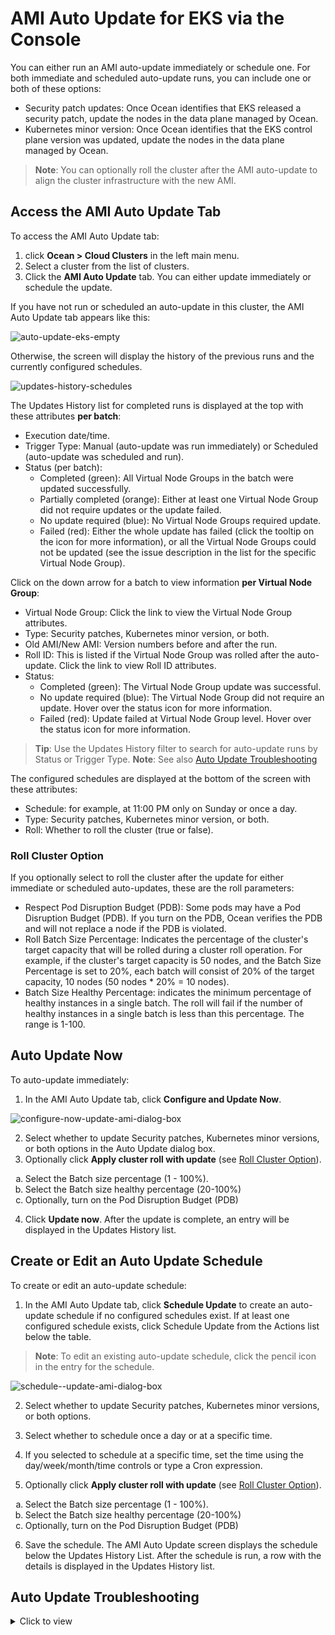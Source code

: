 #  AMI Auto Update for EKS via the Console

You can either run an AMI auto-update immediately or schedule one. For both immediate and scheduled auto-update runs, you can include one or both of these options:

* Security patch updates: Once Ocean identifies that EKS released a security patch, update the nodes in the data plane managed by Ocean.
* Kubernetes minor version: Once Ocean identifies that the EKS control plane version was updated, update the nodes in the data plane managed by Ocean.

>**Note**: You can optionally roll the cluster after the AMI auto-update to align the cluster infrastructure with the new AMI.

## Access the AMI Auto Update Tab 

To access the AMI Auto Update tab:

1. click **Ocean > Cloud Clusters** in the left main menu.
2. Select a cluster from the list of clusters.
3. Click the **AMI Auto Update** tab. You can either update immediately or schedule the update.

If you have not run or scheduled an auto-update in this cluster, the AMI Auto Update tab appears like this:

![auto-update-eks-empty](https://github.com/user-attachments/assets/7a66a14c-007d-4e0a-b771-751427e434e3)

Otherwise, the screen will display the history of the previous runs and the currently configured schedules.

![updates-history-schedules](https://github.com/user-attachments/assets/62a035d1-bc1a-45db-bcd6-9eb8dd06468a)

The Updates History list for completed runs is displayed at the top with these attributes **per batch**:

* Execution date/time.
* Trigger Type: Manual (auto-update was run immediately) or Scheduled (auto-update was scheduled and run).
* Status (per batch):
  * Completed (green): All Virtual Node Groups in the batch were updated successfully.
  * Partially completed (orange): Either at least one Virtual Node Group did not require updates or the update failed.
  * No update required (blue): No Virtual Node Groups required update.
  * Failed (red): Either the whole update has failed (click the tooltip on the icon for more information), or all the Virtual Node Groups could not be updated (see the issue description in the list for the specific Virtual Node Group).

Click on the down arrow for a batch to view information **per Virtual Node Group**:

* Virtual Node Group: Click the link to view the Virtual Node Group attributes.
* Type: Security patches, Kubernetes minor version, or both.
* Old AMI/New AMI: Version numbers before and after the run.
* Roll ID: This is listed if the Virtual Node Group was rolled after the auto-update. Click the link to view Roll ID attributes.
* Status:
  * Completed (green): The Virtual Node Group update was successful.
  * No update required (blue): The Virtual Node Group did not require an update. Hover over the status icon for more information.
  * Failed (red): Update failed at Virtual Node Group level. Hover over the status icon for more information.
  
>**Tip**: Use the Updates History filter to search for auto-update runs by Status or Trigger Type.
>**Note**: See also [Auto Update Troubleshooting](https://docs.spot.io/ocean/features/ami-auto-update-eks-ui?id=auto-update-troubleshooting)

The configured schedules are displayed at the bottom of the screen with these attributes:

* Schedule: for example, at 11:00 PM only on Sunday or once a day.
* Type: Security patches, Kubernetes minor version, or both.
* Roll: Whether to roll the cluster (true or false).

### Roll Cluster Option

If you optionally select to roll the cluster after the update for either immediate or scheduled auto-updates, these are the roll parameters:

* Respect Pod Disruption Budget (PDB): Some pods may have a Pod Disruption Budget (PDB). If you turn on the PDB, Ocean verifies the PDB and will not replace a node if the PDB is violated.
* Roll Batch Size Percentage: Indicates the percentage of the cluster's target capacity that will be rolled during a cluster roll operation. For example, if the cluster's target capacity is 50 nodes, and the Batch Size Percentage is set to 20%, each batch will consist of 20% of the target capacity, 10 nodes (50 nodes * 20% = 10 nodes).
* Batch Size Healthy Percentage: indicates the minimum percentage of healthy instances in a single batch. The roll will fail if the number of healthy instances in a single batch is less than this percentage. The range is 1-100.

## Auto Update Now

To auto-update immediately:

1. In the AMI Auto Update tab, click **Configure and Update Now**.

![configure-now-update-ami-dialog-box](https://github.com/user-attachments/assets/814c12a7-8dcf-44e2-8bd3-b9dcd54d8178)

2. Select whether to update Security patches, Kubernetes minor versions, or both options in the Auto Update dialog box.
3. Optionally click **Apply cluster roll with update** (see [Roll Cluster Option](https://docs.spot.io/ocean/features/ami-auto-update-eks-ui?id=roll-cluster-option)).
  
  <ol style="list-style-type: lower-alpha;">
  <li>Select the Batch size percentage (1 - 100%).</li>
  <li>Select the Batch size healthy percentage (20-100%)</li>
  <li>Optionally, turn on the Pod Disruption Budget (PDB) </li>
  </ol>
  
4. Click **Update now**. After the update is complete, an entry will be displayed in the Updates History list.

## Create or Edit an Auto Update Schedule

To create or edit an auto-update schedule:

1. In the AMI Auto Update tab, click **Schedule Update** to create an auto-update schedule if no configured schedules exist. If at least one configured schedule exists, click Schedule Update from the Actions list below the table. 

>**Note**: To edit an existing auto-update schedule, click the pencil icon in the entry for the schedule.

![schedule--update-ami-dialog-box](https://github.com/user-attachments/assets/76858a5d-8713-4e0f-9129-aee65c401128)

2. Select whether to update Security patches, Kubernetes minor versions, or both options.
3. Select whether to schedule once a day or at a specific time. 
4. If you selected to schedule at a specific time, set the time using the day/week/month/time controls or type a Cron expression.

5. Optionally click **Apply cluster roll with update** (see [Roll Cluster Option](https://docs.spot.io/ocean/features/ami-auto-update-eks-ui?id=roll-cluster-option)).
  
  <ol style="list-style-type: lower-alpha;">
  <li>Select the Batch size percentage (1 - 100%).</li>
  <li>Select the Batch size healthy percentage (20-100%)</li>
  <li>Optionally, turn on the Pod Disruption Budget (PDB) </li>
  </ol>

6. Save the schedule. The AMI Auto Update screen displays the schedule below the Updates History List. After the schedule is run, a row with the details is displayed in the Updates History list.

## Auto Update Troubleshooting

 <details>
   <summary markdown="span">Click to view</summary>

### Auto Update not Successful Due to Virtual Node Group Issues

These are the errors per Virtual Node Group:

* The VNG was in Shutdown Hours: When the cluster is in Shutdown Hours, the Ocean Controller is not running, so the AMI Auto Update cannot be triggered.
* The VNG already uses the most updated AMI, so no update is required. The Virtual Node Group is set with the most updated image.
* The VNG is not set with an imageId: The Virtual Node Group image id field is 'null', so no update is required.
* The VNG has double AMIs, which is not supported by AMI Auto Updates: EKS AMI Auto Update does not support double AMI configuration. Manually update these Virtual Node Groups.
* The control plane version is lower than the VNG image version: There is no need for the update. Make sure to upgrade your control plane or change the Virtual Node Group image to the same version as the EKS cluster control plane.
* Not supported: The new image's Kubernetes version is more than two versions ahead of the cluster’s. AWS typically allows the worker nodes to be at the same version as the control plane or up to two minor versions behind. For example, if your control plane runs Kubernetes version 1.20, your worker nodes can run versions 1.20, 1.19, or 1.18.
* No latest image was found: The Virtual Node Group uses the most updated image.
* Not supported: The image set for the Virtual Node Group is not an EKS-optimized image. EKS AMI Auto Update does not support non-EKS-optimized images. Manually update these Virtual Node Groups.
* Not supported: The VNG image is private. EKS AMI Auto Update does not support private images. Manually update these Virtual Node Groups.
* The Kubernetes version for the VNG image was not found: EKS AMI Auto Update failed to get the Kubernetes version of the image's version. Contact the Support Team.
* The architecture type for the VNG image was not found: EKS AMI Auto Update failed to get the architecture type of the image's version. Contact the Support Team.
* The control plane or VNG image minor version was not found: EKS AMI Auto Update failed to get the control plane or Virtual Node Group image minor version.  Contact the Support Team.
* The image could not be found in AWS: EKS AMI Auto Update failed to get the image from AWS. Contact the Support Team.
* The VNG was not updated with the new image: EKS AMI Auto Update failed.  Contact the Support Team.


### Auto Update not Successful Due to Cluster Issues

For example, an AMI auto-update might fail for the entire cluster if the Ocean Controller was not reported. The console displays this as a “Failed”

 </details>
